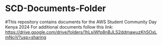 # SCD-Documents-Folder

#This repository contains documents for the AWS Student Community Day Kenya 2024
For additional documents follow this link: https://drive.google.com/drive/folders/1hLsiWfp8nBJLS2ddmawuzKhSOxLmNcjV?usp=sharing
